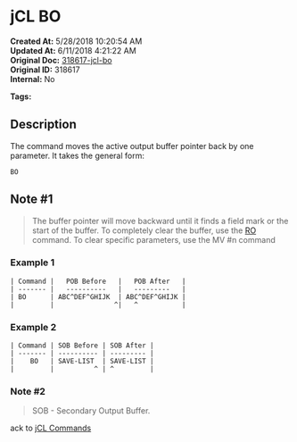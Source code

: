 # jCL BO

**Created At:** 5/28/2018 10:20:54 AM  
**Updated At:** 6/11/2018 4:21:22 AM  
**Original Doc:** [318617-jcl-bo](https://docs.jbase.com/45792-jcl/318617-jcl-bo)  
**Original ID:** 318617  
**Internal:** No  

**Tags:**
<badge text='pointer' vertical='middle' />
<badge text='buffer' vertical='middle' />
<badge text='jcl' vertical='middle' />

## Description

The command moves the active output buffer pointer back by one parameter. It takes the general form:

```
BO
```

## Note #1

> The buffer pointer will move backward until it finds a field mark or the start of the buffer. To completely clear the buffer, use the [RO](./../jcl-ro) command. To clear specific parameters, use the MV #n command

### Example 1

```
| Command |   POB Before   |   POB After   |
| ------- |   ----------   |   ---------   |
| BO      | ABC^DEF^GHIJK  | ABC^DEF^GHIJK |
|         |               ^|   ^           |
```

### Example 2

```
| Command | SOB Before | SOB After |
| ------- | ---------- | --------- |
|    BO   | SAVE-LIST  | SAVE-LIST |
|         |          ^ | ^         |
```

### Note #2

> SOB - Secondary Output Buffer.

ack to [jCL Commands](./../README.md)
